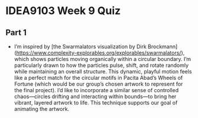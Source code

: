 # IDEA9103 Week 9 Quiz

## Part 1
- I’m inspired by [the Swarmalators visualization by Dirk Brockmann] (https://www.complexity-explorables.org/explorables/swarmalators/), which shows particles moving organically within a circular boundary. I’m particularly drawn to how the particles pulse, shift, and rotate randomly while maintaining an overall structure. This dynamic, playful motion feels like a perfect match for the circular motifs in Pacita Abad’s Wheels of Fortune (which would be our group’s chosen artwork to represent for the final project). I’d like to incorporate a similar sense of controlled chaos—circles drifting and interacting within bounds—to bring her vibrant, layered artwork to life. This technique supports our goal of animating the artwork. 

